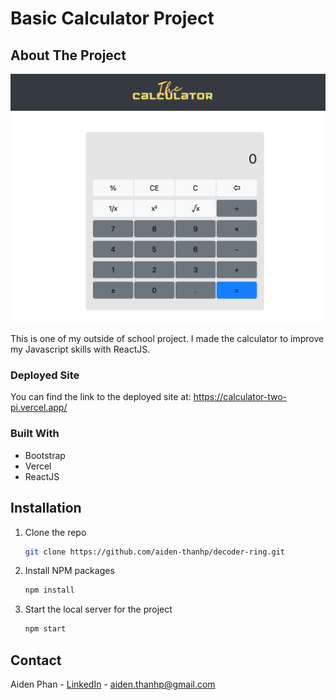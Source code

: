 # Basic Calculator Project

## About The Project

<img src="https://github.com/aiden-thanhp/calculator/blob/master/src/assets/screenshot.png" />

This is one of my outside of school project. I made the calculator to improve my Javascript skills with ReactJS.

### Deployed Site

You can find the link to the deployed site at: https://calculator-two-pi.vercel.app/

### Built With

* Bootstrap
* Vercel
* ReactJS

## Installation

1. Clone the repo
   ```sh
   git clone https://github.com/aiden-thanhp/decoder-ring.git
   ```
2. Install NPM packages
   ```sh
   npm install
   ```
3. Start the local server for the project
   ```sh
   npm start
   ```
## Contact

Aiden Phan - [LinkedIn](https://www.linkedin.com/in/aidenthanhp/) - aiden.thanhp@gmail.com